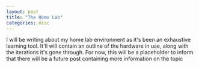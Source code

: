 ```yaml
---
layout: post
title: "The Home Lab"
categories: misc
---
```


<p>I will be writing about my home lab environment as it's been an 
exhaustive learning tool. It'll will contain an outline of the hardware in use, along with
the iterations it's gone through. For now, this will be a placeholder to inform that there will
be a future post containing more information on the topic</p>